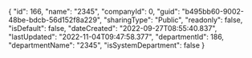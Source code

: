 {
  "id": 166,
  "name": "2345",
  "companyId": 0,
  "guid": "b495bb60-9002-48be-bdcb-56d152f8a229",
  "sharingType": "Public",
  "readonly": false,
  "isDefault": false,
  "dateCreated": "2022-09-27T08:55:40.837",
  "lastUpdated": "2022-11-04T09:47:58.377",
  "departmentId": 186,
  "departmentName": "2345",
  "isSystemDepartment": false
}